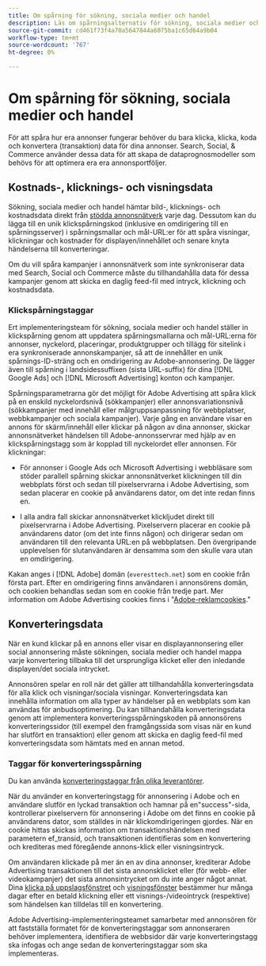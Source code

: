 ```yaml
---
title: Om spårning för sökning, sociala medier och handel
description: Läs om spårningsalternativ för sökning, sociala medier och handel.
source-git-commit: cd461f73f4a70a5647844a6075ba1c65d64a9b04
workflow-type: tm+mt
source-wordcount: '767'
ht-degree: 0%

---
```


# Om spårning för sökning, sociala medier och handel

För att spåra hur era annonser fungerar behöver du bara klicka, klicka, koda och konvertera (transaktion) data för dina annonser. Search, Social, &amp; Commerce använder dessa data för att skapa de dataprognosmodeller som behövs för att optimera era era annonsportföljer.

## Kostnads-, klicknings- och visningsdata

Sökning, sociala medier och handel hämtar bild-, klicknings- och kostnadsdata direkt från [stödda annonsnätverk](/help/search-social-commerce/introduction/supported-inventory.md) varje dag. Dessutom kan du lägga till en unik klickspårningskod (inklusive en omdirigering till en spårningsserver) i spårningsmallar och mål-URL:er för att spåra visningar, klickningar och kostnader för displayen/innehållet och senare knyta händelserna till konverteringar.

Om du vill spåra kampanjer i annonsnätverk som inte synkroniserar data med Search, Social och Commerce måste du tillhandahålla data för dessa kampanjer genom att skicka en daglig feed-fil med intryck, klickning och kostnadsdata.

### Klickspårningstaggar

Ert implementeringsteam för sökning, sociala medier och handel ställer in klickspårning genom att uppdatera spårningsmallarna och mål-URL:erna för annonser, nyckelord, placeringar, produktgrupper och tillägg för sitelink i era synkroniserade annonskampanjer, så att de innehåller en unik spårnings-ID-sträng och en omdirigering av Adobe-annonsering. De lägger även till spårning i landsidessuffixen (sista URL-suffix) för dina [!DNL Google Ads] och [!DNL Microsoft Advertising] konton och kampanjer.

Spårningsparametrarna gör det möjligt för Adobe Advertising att spåra klick på en enskild nyckelordsnivå (sökkampanjer) eller annonsvariationsnivå (sökkampanjer med innehåll eller målgruppsanpassning för webbplatser, webbkampanjer och sociala kampanjer). Varje gång en användare visar en annons för skärm/innehåll eller klickar på någon av dina annonser, skickar annonsnätverket händelsen till Adobe-annonsservrar med hjälp av en klickspårningstagg som är kopplad till nyckelordet eller annonsen. För klickningar:

* För annonser i Google Ads och Microsoft Advertising i webbläsare som stöder parallell spårning skickar annonsnätverket klickningen till din webbplats först och sedan till pixelservrarna i Adobe Advertising, som sedan placerar en cookie på användarens dator, om det inte redan finns en.

* I alla andra fall skickar annonsnätverket klickljudet direkt till pixelservrarna i Adobe Advertising. Pixelservern placerar en cookie på användarens dator (om det inte finns någon) och dirigerar sedan om användaren till den relevanta URL:en på webbplatsen. Den övergripande upplevelsen för slutanvändaren är densamma som den skulle vara utan en omdirigering.

Kakan anges i [!DNL Adobe] domän (`everesttech.net`) som en cookie från första part. Efter en omdirigering finns användaren i annonsörens domän, och cookien behandlas sedan som en cookie från tredje part. Mer information om Adobe Advertising cookies finns i &quot;[Adobe-reklamcookies](https://experienceleague.adobe.com/docs/core-services/interface/ec-cookies/cookies-advertising-cloud.html).&quot;

## Konverteringsdata

När en kund klickar på en annons eller visar en displayannonsering eller social annonsering måste sökningen, sociala medier och handel mappa varje konvertering tillbaka till det ursprungliga klicket eller den inledande displayen/det sociala intrycket.

Annonsören spelar en roll när det gäller att tillhandahålla konverteringsdata för alla klick och visningar/sociala visningar. Konverteringsdata kan innehålla information om alla typer av händelser på en webbplats som kan användas för anbudsoptimering. Du kan tillhandahålla konverteringsdata genom att implementera konverteringsspårningskoden på annonsörens konverteringssidor (till exempel den framgångssida som visas när en kund har slutfört en transaktion) eller genom att skicka en daglig feed-fil med konverteringsdata som hämtats med en annan metod.

### Taggar för konverteringsspårning

Du kan använda [konverteringstaggar från olika leverantörer](/help/search-social-commerce/tracking/conversion-tracking-about.md).

När du använder en konverteringstagg för annonsering i Adobe och en användare slutför en lyckad transaktion och hamnar på en&quot;success&quot;-sida, kontrollerar pixelservern för annonsering i Adobe om det finns en cookie på användarens dator, som ställdes in när klickomdirigeringen gjordes. När en cookie hittas skickas information om transaktionshändelsen med parametern ef_transid, och transaktionen identifieras som en konvertering och krediteras med föregående annons-klick eller visningsintryck.

Om användaren klickade på mer än en av dina annonser, krediterar Adobe Advertising transaktionen till det sista annonsklicket eller (för webb- eller videokampanjer) det sista annonsintrycket om du inte anger något annat. Dina [klicka på uppslagsfönstret](/help/search-social-commerce/glossary.md#c-d) och [visningsfönster](/help/search-social-commerce/glossary.md#i-j) bestämmer hur många dagar efter en betald klickning eller ett visnings-/videointryck (respektive) som händelsen kan tilldelas till en konvertering.

Adobe Advertising-implementeringsteamet samarbetar med annonsören för att fastställa formatet för de konverteringstaggar som annonseraren behöver implementera, identifiera de webbsidor där varje konverteringstagg ska infogas och ange sedan de konverteringstaggar som ska implementeras.
